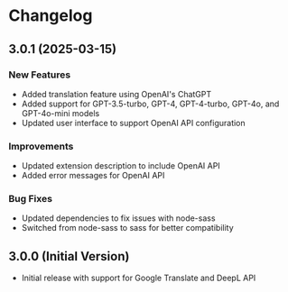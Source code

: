 # Changelog  

## 3.0.1 (2025-03-15)  

### New Features  
- Added translation feature using OpenAI's ChatGPT  
- Added support for GPT-3.5-turbo, GPT-4, GPT-4-turbo, GPT-4o, and GPT-4o-mini models  
- Updated user interface to support OpenAI API configuration  

### Improvements  
- Updated extension description to include OpenAI API  
- Added error messages for OpenAI API  

### Bug Fixes  
- Updated dependencies to fix issues with node-sass  
- Switched from node-sass to sass for better compatibility  

## 3.0.0 (Initial Version)  
- Initial release with support for Google Translate and DeepL API  